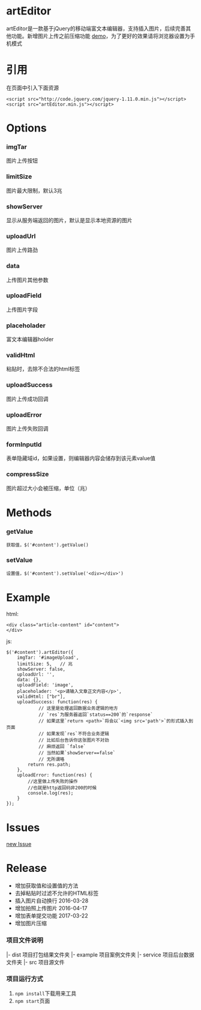 
# artEditor

artEditor是一款基于jQuery的移动端富文本编辑器，支持插入图片，后续完善其他功能。新增图片上传之前压缩功能
[demo](http://baixuexiyang.github.io/artEditor/)，为了更好的效果请将浏览器设置为手机模式

# 引用

在页面中引入下面资源
```
<script src="http://code.jquery.com/jquery-1.11.0.min.js"></script>
<script src="artEditor.min.js"></script>
```

# Options

### imgTar
  图片上传按钮
### limitSize
  图片最大限制，默认3兆
### showServer
  显示从服务端返回的图片，默认是显示本地资源的图片
### uploadUrl
  图片上传路劲
### data
  上传图片其他参数
### uploadField
  上传图片字段
### placeholader
  富文本编辑器holder
### validHtml
  粘贴时，去除不合法的html标签
### uploadSuccess
  图片上传成功回调
### uploadError
  图片上传失败回调
### formInputId
  表单隐藏域id，如果设置，则编辑器内容会储存到该元素value值
### compressSize
  图片超过大小会被压缩，单位（兆）

# Methods

### getValue
    获取值，$('#content').getValue()
### setValue
    设置值，$('#content').setValue('<div></div>')


# Example

html:
```
<div class="article-content" id="content">
</div>
```
js:

```
$('#content').artEditor({
	imgTar: '#imageUpload',
	limitSize: 5,   // 兆
	showServer: false,
	uploadUrl: '',
	data: {},
	uploadField: 'image',
	placeholader: '<p>请输入文章正文内容</p>',
	validHtml: ["br"],
	uploadSuccess: function(res) {
            // 这里是处理返回数据业务逻辑的地方
            // `res`为服务器返回`status==200`的`response`
            // 如果这里`return <path>`将会以`<img src='path'>`的形式插入到页面
            // 如果发现`res`不符合业务逻辑
            // 比如后台告诉你这张图片不对劲
            // 麻烦返回 `false`
            // 当然如果`showServer==false`
            // 无所谓咯
		return res.path;
	},
	uploadError: function(res) {
		//这里做上传失败的操作
        //也就是http返回码非200的时候
		console.log(res);
	}
});
```

# Issues

[new Issue](https://github.com/baixuexiyang/artEditor/issues/new)

# Release

 + 增加获取值和设置值的方法
 + 去掉粘贴时过滤不允许的HTML标签
 + 插入图片自动换行
2016-03-28
 + 增加拍照上传图片
2016-04-17
 + 增加表单提交功能
2017-03-22
 + 增加图片压缩

### 项目文件说明
|- dist 项目打包结果文件夹
|- example 项目案例文件夹
|- service 项目后台数据文件夹
|- src 项目源文件

### 项目运行方式
1. `npm install`下载用来工具
2. `npm start`页面
